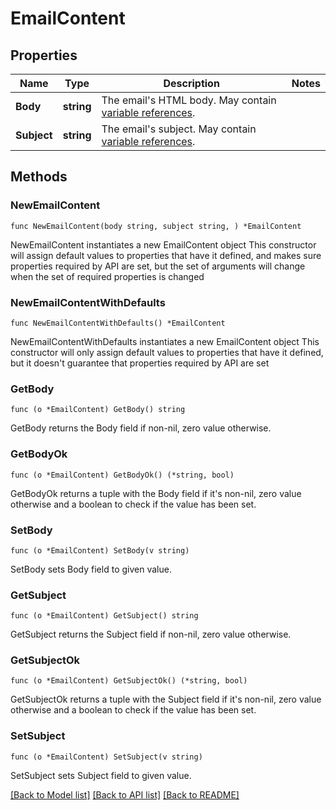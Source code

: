 # EmailContent

## Properties

Name | Type | Description | Notes
------------ | ------------- | ------------- | -------------
**Body** | **string** | The email&#39;s HTML body. May contain [variable references](https://velocity.apache.org/engine/1.7/user-guide.html#references). | 
**Subject** | **string** | The email&#39;s subject. May contain [variable references](https://velocity.apache.org/engine/1.7/user-guide.html#references). | 

## Methods

### NewEmailContent

`func NewEmailContent(body string, subject string, ) *EmailContent`

NewEmailContent instantiates a new EmailContent object
This constructor will assign default values to properties that have it defined,
and makes sure properties required by API are set, but the set of arguments
will change when the set of required properties is changed

### NewEmailContentWithDefaults

`func NewEmailContentWithDefaults() *EmailContent`

NewEmailContentWithDefaults instantiates a new EmailContent object
This constructor will only assign default values to properties that have it defined,
but it doesn't guarantee that properties required by API are set

### GetBody

`func (o *EmailContent) GetBody() string`

GetBody returns the Body field if non-nil, zero value otherwise.

### GetBodyOk

`func (o *EmailContent) GetBodyOk() (*string, bool)`

GetBodyOk returns a tuple with the Body field if it's non-nil, zero value otherwise
and a boolean to check if the value has been set.

### SetBody

`func (o *EmailContent) SetBody(v string)`

SetBody sets Body field to given value.


### GetSubject

`func (o *EmailContent) GetSubject() string`

GetSubject returns the Subject field if non-nil, zero value otherwise.

### GetSubjectOk

`func (o *EmailContent) GetSubjectOk() (*string, bool)`

GetSubjectOk returns a tuple with the Subject field if it's non-nil, zero value otherwise
and a boolean to check if the value has been set.

### SetSubject

`func (o *EmailContent) SetSubject(v string)`

SetSubject sets Subject field to given value.



[[Back to Model list]](../README.md#documentation-for-models) [[Back to API list]](../README.md#documentation-for-api-endpoints) [[Back to README]](../README.md)


